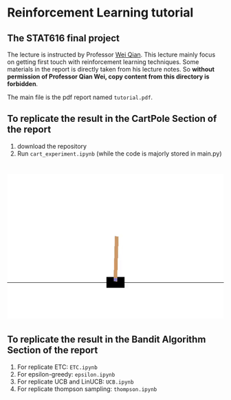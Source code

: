 # Reinforcement Learning tutorial
## The STAT616 final project

The lecture is instructed by Professor [Wei Qian](https://sites.google.com/a/udel.edu/weiqian/). This lecture mainly focus on getting first touch with reinforcement learning techniques. Some materials in the report is directly taken from his lecture notes. So **without permission of Professor Qian Wei, copy content from this directory is forbidden**.

The main file is the pdf report named `tutorial.pdf`.

## To replicate the result in the CartPole Section of the report
1. download the repository
2. Run `cart_experiment.ipynb` (while the code is majorly stored in main.py)

<h1 align="center"> <img width="1000" src="example.gif"> </h1>


## To replicate the result in the Bandit Algorithm Section of the report
1. For replicate ETC: `ETC.ipynb`
2. For epsilon-greedy: `epsilon.ipynb`
3. For replicate UCB and LinUCB: `UCB.ipynb`
4. For replicate thompson sampling: `thompson.ipynb`

